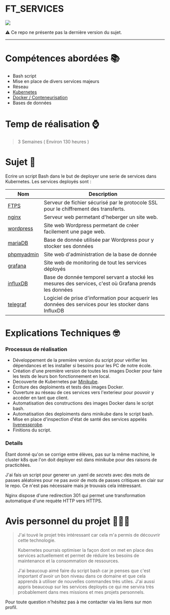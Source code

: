 
# FT_SERVICES

![](https://www.combell.com/fr/blog/files/Kubernetes-Combell-750x256.jpg)

⚠ Ce repo ne présente pas la dernière version du sujet.

---

# Compétences abordées 📚

- Bash script
- Mise en place de divers services majeurs
- Réseau
- [Kubernetes][url_kubernetes]
- [Docker / Conteneurisation](url_docker)
- Bases de données

# Temp de réalisation ⌚️

> 3 Semaines ( Environ 130 heures )

# Sujet 📄

Ecrire un script Bash dans le but de deployer une serie de services dans Kubernetes.
Les services deployés sont :

| Nom		| Description	|
|-----------|---------------|
| [FTPS][url_ftps]		| Serveur de fichier sécurisé par le protocole SSL pour le chiffrement des transferts. |
| [nginx][url_nginx]		| Serveur web permetant d'heberger un site web. |
| [wordpress][url_wordpress]	| Site web Wordpress permetant de créer facilement une page web. |
| [mariaDB][url_mariadb] | Base de donnée utilisée par Wordpress pour y stocker ses données |
| [phpmyadmin][url_phpmyadmin] | Site web d'administration de la base de donnée |
| [grafana][url_grafana] | Site web de monitoring de tout les services déployés |
| [influxDB][url_influxdb] | Base de donnée temporel servant a stocké les mesures des services, c'est où Grafana prends les données |
| [telegraf][url_telegraf] | Logiciel de prise d'information pour acquerir les données des services pour les stocker dans InfluxDB |

# Explications Techniques 🤓

### Processus de réalisation
- Développement de la première version du script pour vérifier les dépendances et les installer si besoins pour les PC de notre école.
- Création d'une première version de toutes les images Docker pour faire les tests de leurs bon fonctionnement en local.
- Decouverte de Kubernetes par [Minikube][url_minikube].
- Écriture des deploiments et tests des images Docker.
- Ouverture au réseau de ces services vers l'exterieur pour pouvoir y accéder en tant que client.
- Automatisation des constructions des images Docker dans le script bash.
- Automatisation des deploiments dans minikube dans le script bash.
- Mise en place d'inspection d'état de santé des services appelés [livenessprobe][url_livenessprobe].
- Finitions du script.

### Details
Étant donné qu'on se corrige entre élèves, pas sur la même machine, le cluster k8s que l'on doit deployer est dans minikube pour des raisons de practicitées.

J'ai fais un script pour generer un .yaml de *secrets* avec des mots de passes aléatoires pour ne pas avoir de mots de passes critiques en clair sur le repo. Ce n'est pas nécessaire mais je trouvais cela intéressant.

Nginx dispose d'une redirection 301 qui permet une transformation automatique d'une requète HTTP vers HTTPS.

# Avis personnel du projet 👨🏻‍🔬

> J'ai touvé le projet très intéressant car cela m'a permis de découvrir cette technologie.
> 
> Kubernetes pourrais optimiser la façon dont on met en place des services actuellement et permet de réduire les besoins de maintenance et la consommation de ressources.
> 
> J'ai beaucoup aimé faire du script bash car je penses que c'est important d'avoir un bon niveau dans ce domaine et que cela apprends à utiliser de nouvelles commandes très utiles.
> J'ai aussi appris beaucoup sur les services deployés ce qui me servira très probablement dans mes missions et mes projets personnels.

[url_kubernetes]: https://fr.wikipedia.org/wiki/Kubernetes
[url_ftps]: https://fr.wikipedia.org/wiki/File_Transfer_Protocol_Secure#:~:text=Le%20File%20Transfer%20Protocol%20Secure%C3%A0%20un%20certificat%20d'authentification.
[url_docker]: https://www.redhat.com/fr/topics/containers
[url_nginx]: https://fr.wikipedia.org/wiki/NGINX
[url_wordpress]: https://fr.wikipedia.org/wiki/WordPress
[url_mariadb]: https://fr.wikipedia.org/wiki/MariaDB
[url_phpmyadmin]: https://fr.wikipedia.org/wiki/PhpMyAdmin
[url_grafana]: https://grafana.com/grafana/
[url_influxdb]: https://docs.influxdata.com/influxdb/v1.8/
[url_telegraf]: https://docs.influxdata.com/telegraf/v1.15/
[url_minikube]: https://kubernetes.io/fr/docs/setup/learning-environment/minikube/
[url_livenessprobe]: https://kubernetes.io/docs/tasks/configure-pod-container/configure-liveness-readiness-startup-probes/

Pour toute question n'hésitez pas à me contacter via les liens sur mon profil.
